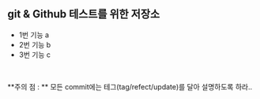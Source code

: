 ## git & Github 테스트를 위한 저장소
* 1번 기능 a
* 2번 기능 b
* 3번 기능 c
<br>
 
**주의 점 : ** 모든 commit에는 테그(tag/refect/update)를 달아 설명하도록 하라..
